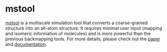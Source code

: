 # mstool

[mstool](https://mstool.readthedocs.io/en/latest/#) is a multiscale simulation tool that converts a coarse-grained structure into an all-atom structure. It requires minimal user input (mapping and isomeric information of molecules) and is more powerful than the previous backmapping tools. For more details, please check out the [paper](https://pubs.acs.org/doi/10.1021/acs.jpcb.3c05593) and [documentation](https://mstool.readthedocs.io/en/latest/#).
